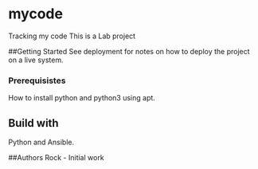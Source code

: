 # mycode
Tracking my code
This is a Lab project

##Getting Started
See deployment for notes on how to deploy the project on a live system.

### Prerequisistes
How to install python and python3 using apt.

## Build with
Python and Ansible.

##Authors
Rock  - Initial work
